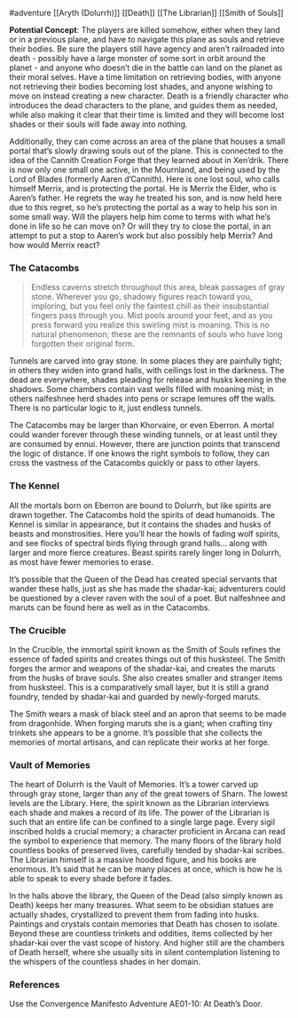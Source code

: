 #adventure [[Aryth (Dolurrh)]] [[Death]] [[The Librarian]] [[Smith of Souls]]

**Potential Concept**: The players are killed somehow, either when they land or in a previous plane, and have to navigate this plane as souls and retrieve their bodies. Be sure the players still have agency and aren’t railroaded into death - possibly have a large monster of some sort in orbit around the planet - and anyone who doesn’t die in the battle can land on the planet as their moral selves. Have a time limitation on retrieving bodies, with anyone not retrieving their bodies becoming lost shades, and anyone wishing to move on instead creating a new character. Death is a friendly character who introduces the dead characters to the plane, and guides them as needed, while also making it clear that their time is limited and they will become lost shades or their souls will fade away into nothing.

Additionally, they can come across an area of the plane that houses a small portal that’s slowly drawing souls out of the plane. This is connected to the idea of the Cannith Creation Forge that they learned about in Xen’drik. There is now only one small one active, in the Mournland, and being used by the Lord of Blades (formerly Aaren d’Cannith). Here is one lost soul, who calls himself Merrix, and is protecting the portal. He is Merrix the Elder, who is Aaren’s father. He regrets the way he treated his son, and is now held here due to this regret, so he’s protecting the portal as a way to help his son in some small way. Will the players help him come to terms with what he’s done in life so he can move on? Or will they try to close the portal, in an attempt to put a stop to Aaren’s work but also possibly help Merrix? And how would Merrix react?

### **The Catacombs**

> Endless caverns stretch throughout this area, bleak passages of gray stone. Wherever you go, shadowy figures reach toward you, imploring, but you feel only the faintest chill as their insubstantial fingers pass through you. Mist pools around your feet, and as you press forward you realize this swirling mist is moaning. This is no natural phenomenon; these are the remnants of souls who have long forgotten their original form.

Tunnels are carved into gray stone. In some places they are painfully tight; in others they widen into grand halls, with ceilings lost in the darkness. The dead are everywhere, shades pleading for release and husks keening in the shadows. Some chambers contain vast wells filled with moaning mist; in others nalfeshnee herd shades into pens or scrape lemures off the walls. There is no particular logic to it, just endless tunnels.

The Catacombs may be larger than Khorvaire, or even Eberron. A mortal could wander forever through these winding tunnels, or at least until they are consumed by ennui. However, there are junction points that transcend the logic of distance. If one knows the right symbols to follow, they can cross the vastness of the Catacombs quickly or pass to other layers.

### **The Kennel**

All the mortals born on Eberron are bound to Dolurrh, but like spirits are drawn together. The Catacombs hold the spirits of dead humanoids. The Kennel is similar in appearance, but it contains the shades and husks of beasts and monstrosities. Here you’ll hear the howls of fading wolf spirits, and see flocks of spectral birds flying through grand halls… along with larger and more fierce creatures. Beast spirits rarely linger long in Dolurrh, as most have fewer memories to erase.

It’s possible that the Queen of the Dead has created special servants that wander these halls, just as she has made the shadar-kai; adventurers could be questioned by a clever raven with the soul of a poet. But nalfeshnee and maruts can be found here as well as in the Catacombs.

### **The Crucible**

In the Crucible, the immortal spirit known as the Smith of Souls refines the essence of faded spirits and creates things out of this husksteel. The Smith forges the armor and weapons of the shadar-kai, and creates the maruts from the husks of brave souls. She also creates smaller and stranger items from husksteel. This is a comparatively small layer, but it is still a grand foundry, tended by shadar-kai and guarded by newly-forged maruts.

The Smith wears a mask of black steel and an apron that seems to be made from dragonhide. When forging maruts she is a giant; when crafting tiny trinkets she appears to be a gnome. It’s possible that she collects the memories of mortal artisans, and can replicate their works at her forge.

### **Vault of Memories**

The heart of Dolurrh is the Vault of Memories. It’s a tower carved up through gray stone, larger than any of the great towers of Sharn. The lowest levels are the Library. Here, the spirit known as the Librarian interviews each shade and makes a record of its life. The power of the Librarian is such that an entire life can be confined to a single large page. Every sigil inscribed holds a crucial memory; a character proficient in Arcana can read the symbol to experience that memory. The many floors of the library hold countless books of preserved lives, carefully tended by shadar-kai scribes. The Librarian himself is a massive hooded figure, and his books are enormous. It’s said that he can be many places at once, which is how he is able to speak to every shade before it fades.

In the halls above the library, the Queen of the Dead (also simply known as Death) keeps her many treasures. What seem to be obsidian statues are actually shades, crystallized to prevent them from fading into husks. Paintings and crystals contain memories that Death has chosen to isolate. Beyond these are countless trinkets and oddities, items collected by her shadar-kai over the vast scope of history. And higher still are the chambers of Death herself, where she usually sits in silent contemplation listening to the whispers of the countless shades in her domain.

### References

Use the Convergence Manifesto Adventure AE01-10: At Death’s Door.

